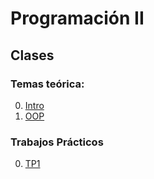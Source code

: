 # Programación II

## Clases

### Temas teórica:
0. [Intro](classes/Class-00-Introduction.slides.html)
1. [OOP](https://facultaddeingenieria.github.io/prog1/objects) 


### Trabajos Prácticos
0. [TP1](https://github.com/FacultadDeIngenieria/prog2/blob/main/exercises/tp1)





